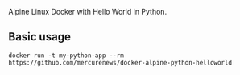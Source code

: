 Alpine Linux Docker with Hello World in Python.

## Basic usage

```
docker run -t my-python-app --rm https://github.com/mercurenews/docker-alpine-python-helloworld
```

